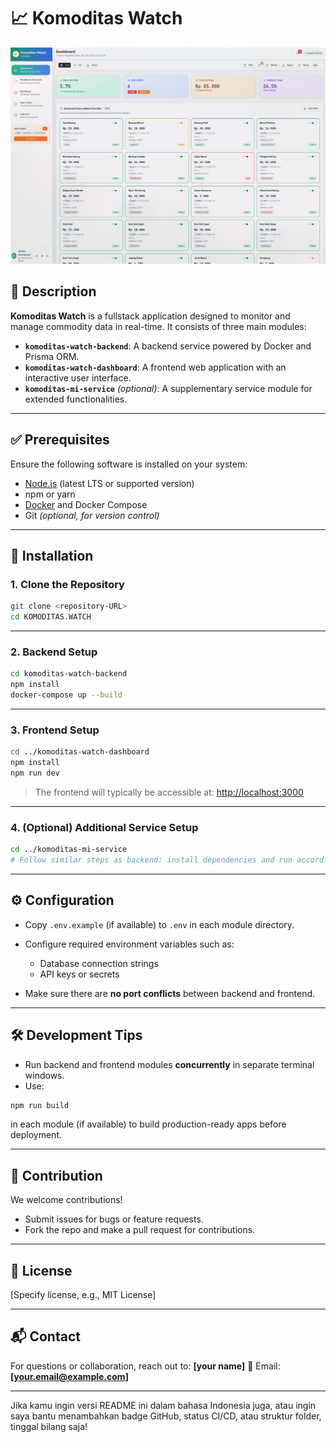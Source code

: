 # 📈 Komoditas Watch
![Dashbard](public/image/Dashboard.png)

## 📝 Description

**Komoditas Watch** is a fullstack application designed to monitor and manage commodity data in real-time. It consists of three main modules:

* **`komoditas-watch-backend`**: A backend service powered by Docker and Prisma ORM.
* **`komoditas-watch-dashboard`**: A frontend web application with an interactive user interface.
* **`komoditas-mi-service`** *(optional)*: A supplementary service module for extended functionalities.

---

## ✅ Prerequisites

Ensure the following software is installed on your system:

* [Node.js](https://nodejs.org/) (latest LTS or supported version)
* npm or yarn
* [Docker](https://www.docker.com/) and Docker Compose
* Git *(optional, for version control)*

---

## 🚀 Installation

### 1. Clone the Repository

```bash
git clone <repository-URL>
cd KOMODITAS.WATCH
```

---

### 2. Backend Setup

```bash
cd komoditas-watch-backend
npm install
docker-compose up --build
```

---

### 3. Frontend Setup

```bash
cd ../komoditas-watch-dashboard
npm install
npm run dev
```

> The frontend will typically be accessible at: [http://localhost:3000](http://localhost:3000)

---

### 4. (Optional) Additional Service Setup

```bash
cd ../komoditas-mi-service
# Follow similar steps as backend: install dependencies and run accordingly
```

---

## ⚙️ Configuration

* Copy `.env.example` (if available) to `.env` in each module directory.
* Configure required environment variables such as:

  * Database connection strings
  * API keys or secrets
* Make sure there are **no port conflicts** between backend and frontend.

---

## 🛠 Development Tips

* Run backend and frontend modules **concurrently** in separate terminal windows.
* Use:

```bash
npm run build
```

in each module (if available) to build production-ready apps before deployment.

---

## 🤝 Contribution

We welcome contributions!

* Submit issues for bugs or feature requests.
* Fork the repo and make a pull request for contributions.

---

## 📄 License

\[Specify license, e.g., MIT License]

---

## 📬 Contact

For questions or collaboration, reach out to: **\[your name]**
📧 Email: **\[[your.email@example.com](mailto:your.email@example.com)]**

---

Jika kamu ingin versi README ini dalam bahasa Indonesia juga, atau ingin saya bantu menambahkan badge GitHub, status CI/CD, atau struktur folder, tinggal bilang saja!
